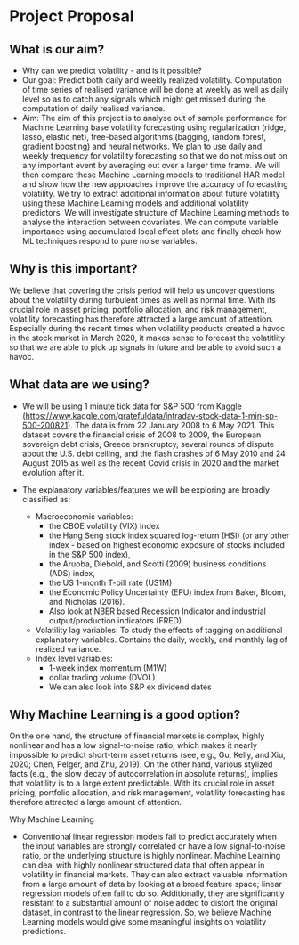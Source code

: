 
# Project Proposal

## What is our aim?
- Why can we predict volatility - and is it possible?
- Our goal: Predict both daily and weekly realized volatility. Computation of time series of realised variance will be done at weekly as well as daily level so as to catch any signals which might get missed during the computation of daily realised variance.
- Aim: The aim of this project is to analyse out of sample performance for Machine Learning base volatility forecasting using regularization (ridge, lasso, elastic net), tree-based algorithms (bagging, random forest, gradient boosting) and neural networks. We plan to use daily and weekly frequency for volatility forecasting so that we do not miss out on any important event by averaging out over a larger time frame. We will then compare these Machine Learning models to traditional HAR model and show how the new approaches improve the accuracy of forecasting volatility. We try to extract additional information about future volatility using these Machine Learning models and additional volatility predictors. We will investigate structure of Machine Learning methods to analyse the interaction between covariates. We can compute variable importance using accumulated local effect plots and finally check how ML techniques respond to pure noise variables. 

## Why is this important?
 We believe that covering the crisis period will help us uncover questions about the volatility during turbulent times as well as normal time. With its crucial role in asset pricing, portfolio allocation, and risk management, volatility forecasting has therefore attracted a large amount of attention. Especially during the recent times when volatility products created a havoc in the stock market in March 2020, it makes sense to forecast the volatitlity so that we are able to pick up signals in future and be able to avoid such a havoc.

## What data are we using?
- We will be using 1 minute tick data for S&P 500 from Kaggle (https://www.kaggle.com/gratefuldata/intraday-stock-data-1-min-sp-500-200821). The data is from 22 January 2008 to 6 May 2021. This dataset covers the financial crisis of 2008 to 2009, the European sovereign debt crisis, Greece brankruptcy, several rounds of dispute about the U.S. debt ceiling, and the flash crashes of 6 May 2010 and 24 August 2015 as well as the recent Covid crisis in 2020 and the market evolution after it.

- The explanatory variables/features we will be exploring are broadly classified as:
  - Macroeconomic variables: 
    - the CBOE volatility (VIX) index
    - the Hang Seng stock index squared log-return (HSI) (or any other index - based on highest economic exposure of stocks included in the S&P 500 index), 
    - the Aruoba, Diebold, and Scotti (2009) business conditions (ADS) index, 
    - the US 1-month T-bill rate (US1M)
    - the Economic Policy Uncertainty (EPU) index from Baker, Bloom, and Nicholas (2016). 
    - Also look at NBER based Recession Indicator and industrial output/production indicators (FRED)
  - Volatility lag variables: To study the effects of tagging on additional explanatory variables. Contains the daily, weekly, and monthly lag of realized variance. 
  - Index level variables: 
    - 1-week index momentum (M1W)
    - dollar trading volume (DVOL)
    - We can also look into S&P ex dividend dates
 
## Why Machine Learning is a good option?
On the one hand, the structure of financial markets is complex, highly nonlinear and has a low signal-to-noise ratio, which makes it nearly impossible to predict short-term asset returns (see, e.g., Gu, Kelly, and Xiu, 2020; Chen, Pelger, and Zhu, 2019). On the other hand, various stylized facts (e.g., the slow decay of autocorrelation in absolute returns), implies that volatility is to a large extent predictable. With its crucial role in asset pricing, portfolio allocation, and risk management, volatility forecasting has therefore attracted a large amount of attention.

Why Machine Learning
- Conventional linear regression models fail to predict accurately when the input variables are strongly correlated or have a low signal-to-noise ratio, or the underlying structure is highly nonlinear. Machine Learning can deal with highly nonlinear structured data that often appear in volatility in financial markets. They can also extract valuable information from a large amount of data by looking at a broad feature space; linear regression models often fail to do so. Additionally, they are significantly resistant to a substantial amount of noise added to distort the original dataset, in contrast to the linear regression. So, we believe Machine Learning models would give some meaningful insights on volatility predictions.


